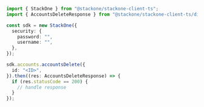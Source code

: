 <!-- Start SDK Example Usage -->


```typescript
import { StackOne } from "@stackone/stackone-client-ts";
import { AccountsDeleteResponse } from "@stackone/stackone-client-ts/dist/sdk/models/operations";

const sdk = new StackOne({
  security: {
    password: "",
    username: "",
  },
});

sdk.accounts.accountsDelete({
  id: "<ID>",
}).then((res: AccountsDeleteResponse) => {
  if (res.statusCode == 200) {
    // handle response
  }
});
```
<!-- End SDK Example Usage -->